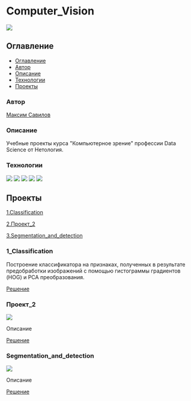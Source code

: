 # Computer_Vision
![](https://img.shields.io/badge/Project%20status-In%20progress-green)

## Оглавление

- [Оглавление](#оглавление)
- [Автор](#авторы)
- [Описание](#описание)
- [Технологии](#технологии)
- [Проекты](#проекты)

### Автор

[Максим Савилов](https://github.com/msavilov/)

### Описание

Учебные проекты курса "Компьютерное зрение" профессии Data Science от Нетология.

### Технологии

![](https://img.shields.io/badge/-Python--3.11-blue)
![](https://img.shields.io/badge/OpenCV-blue)
![](https://img.shields.io/badge/scikit--learn-blue)
![](https://img.shields.io/badge/pandas-blue)
![](https://img.shields.io/badge/numpy-blue)


## Проекты

  [1.Classification](#1_Classification)
  
  [2.Проект_2](#)
  
  [3.Segmentation_and_detection](#segmentation_and_detection)
  
  
### 1_Classification
  
  Построение классификатора на признаках, полученных в результате предобработки изображений с помощью гистограммы градиентов (HOG) и PCA преобразования.

  [Решение](https://github.com/msavilov/Computer_Vision/blob/main/1_Classification/classification.ipynb)
  
### Проект_2
![](https://img.shields.io/badge/Project%20status-In%20progress-green)
  
  Описание

  [Решение]()
  
### Segmentation_and_detection
![](https://img.shields.io/badge/Project%20status-In%20progress-green)
  
  Описание
  
  [Решение]()
